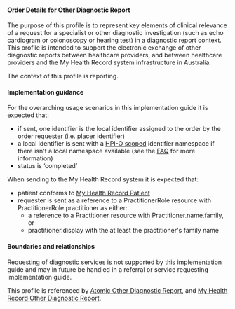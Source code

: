 #### Order Details for Other Diagnostic Report
The purpose of this profile is to represent key elements of clinical relevance of a request for a specialist or other diagnostic investigation (such as echo cardiogram or colonoscopy or hearing test) in a diagnostic report context. This profile is intended to support the electronic exchange of other diagnostic reports between healthcare providers, and between healthcare providers and the My Health Record system infrastructure in Australia.

The context of this profile is reporting.

#### Implementation guidance
For the overarching usage scenarios in this implementation guide it is expected that:
* if sent, one identifier is the local identifier assigned to the order by the order requester (i.e. placer identifier)
* a local identifier is sent with a [HPI-O scoped](http://ns.electronichealth.net.au/id/hpio-scoped/order/1.0/index.html) identifier namespace if there isn't a local namespace available (see the [FAQ](https://github.com/AuDigitalHealth/ci-fhir-r4/wiki/Frequently-Asked-Questions) for more information) 
* status is ‘completed’
 
When sending to the My Health Record system it is expected that: 
<ul>
  <li>patient conforms to <a href="StructureDefinition-patient-mhr-1.html">My Health Record Patient</a></li>
  <li>requester is sent as a reference to a PractitionerRole resource with PractitionerRole.practitioner as either:
     <ul>
        <li>a reference to a Practitioner resource with Practitioner.name.family, or</li>
        <li>practitioner.display with the at least the practitioner's family name</li>   
     </ul></li>
</ul>

#### Boundaries and relationships
Requesting of diagnostic services is not supported by this implementation guide and may in future be handled in a referral or service requesting implementation guide.

This profile is referenced by [Atomic Other Diagnostic Report](StructureDefinition-diagnosticreport-otherdiag-atomic-1.html), and [My Health Record Other Diagnostic Report](StructureDefinition-diagnosticreport-otherdiag-mhr-1.html).